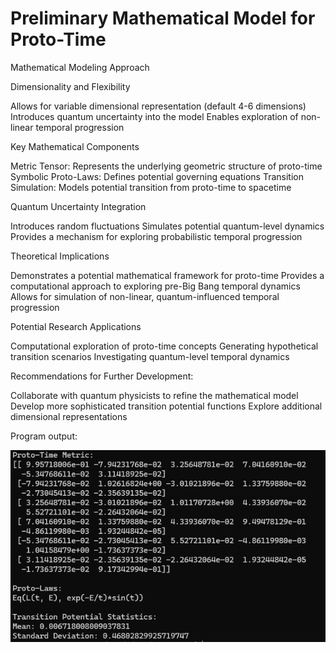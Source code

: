 # Preliminary Mathematical Model for Proto-Time

Mathematical Modeling Approach

Dimensionality and Flexibility

Allows for variable dimensional representation (default 4-6 dimensions)
Introduces quantum uncertainty into the model
Enables exploration of non-linear temporal progression


Key Mathematical Components

Metric Tensor: Represents the underlying geometric structure of proto-time
Symbolic Proto-Laws: Defines potential governing equations
Transition Simulation: Models potential transition from proto-time to spacetime


Quantum Uncertainty Integration

Introduces random fluctuations
Simulates potential quantum-level dynamics
Provides a mechanism for exploring probabilistic temporal progression



Theoretical Implications

Demonstrates a potential mathematical framework for proto-time
Provides a computational approach to exploring pre-Big Bang temporal dynamics
Allows for simulation of non-linear, quantum-influenced temporal progression

Potential Research Applications

Computational exploration of proto-time concepts
Generating hypothetical transition scenarios
Investigating quantum-level temporal dynamics

Recommendations for Further Development:

Collaborate with quantum physicists to refine the mathematical model
Develop more sophisticated transition potential functions
Explore additional dimensional representations

Program output:

<img src="https://github.com/alby13/proto-time-math-model/blob/main/output-screenshot.png">
